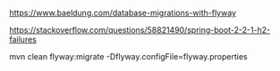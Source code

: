 https://www.baeldung.com/database-migrations-with-flyway


https://stackoverflow.com/questions/58821490/spring-boot-2-2-1-h2-failures

mvn clean flyway:migrate -Dflyway.configFile=flyway.properties